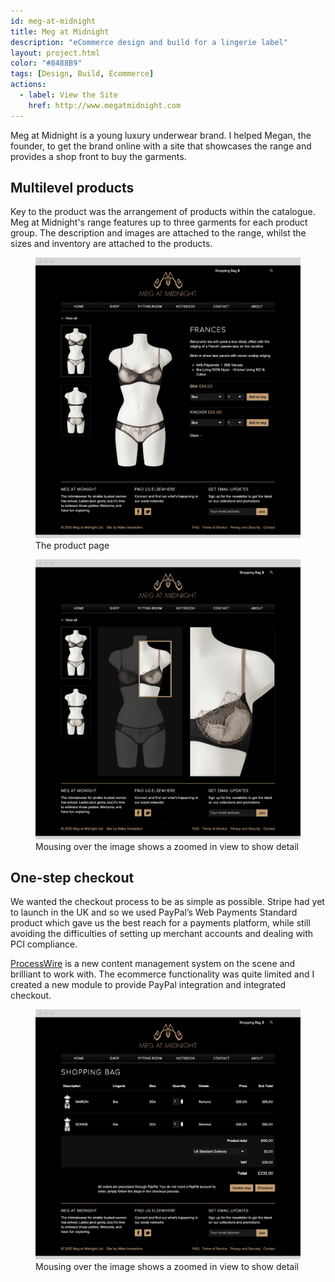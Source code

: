 ```yaml
---
id: meg-at-midnight
title: Meg at Midnight
description: "eCommerce design and build for a lingerie label"
layout: project.html
color: "#8488B9"
tags: [Design, Build, Ecommerce]
actions:
  - label: View the Site
    href: http://www.megatmidnight.com
---
```


Meg at Midnight is a young luxury underwear brand. I helped Megan, the founder, to get the brand online with a site that showcases the range and provides a shop front to buy the garments.

## Multilevel products

Key to the product was the arrangement of products within the catalogue. Meg at Midnight's range features up to three garments for each product group. The description and images are attached to the range, whilst the sizes and inventory are attached to the products.
 
<figure class="figure">
  <img
    alt="Product page"
    src="screens/product_page.png"
    srcset="screens/product_page@2x.png 2x"
  >
  <figcaption>The product page</figcaption>
</figure>

<figure class="figure">
  <img
    alt="Product zoom"
    src="screens/product_zoom.png"
    srcset="screens/product_zoom@2x.png 2x"
  >
  <figcaption>Mousing over the image shows a zoomed in view to show detail</figcaption>
</figure>

## One-step checkout

We wanted the checkout process to be as simple as possible. Stripe had yet to launch in the UK and so we used PayPal’s Web Payments Standard product which gave us the best reach for a payments platform, while still avoiding the difficulties of setting up merchant accounts and dealing with PCI compliance.

[ProcessWire](http://www.processwire.com/) is a new content management system on the scene and brilliant to work with. The ecommerce functionality was quite limited and I created a new module to provide PayPal integration and integrated checkout.

<figure class="figure">
  <img
    alt="Cart and checkout"
    src="screens/checkout.png"
    srcset="screens/checkout@2x.png 2x"
  >
  <figcaption>Mousing over the image shows a zoomed in view to show detail</figcaption>
</figure>